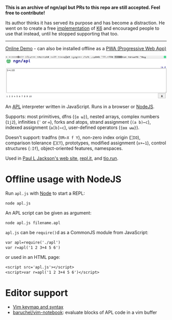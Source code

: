 **This is an archive of ngn/apl but PRs to this repo are still accepted. Feel free to contribute!**

Its author thinks it has served its purpose and has become a distraction. He went on to create a free [implementation](https://codeberg.org/ngn/k) of [K6](https://en.wikipedia.org/wiki/K_(programming_language)) and encouraged people to use that instead, until he stopped supporting that too.

----

[Online Demo](https://abrudz.github.io/ngn-apl) - can also be installed offline as a [PWA (Progressive Web App)](https://developer.mozilla.org/en-US/docs/Web/Progressive_web_apps/Guides/What_is_a_progressive_web_app)

![Screenshot](ngn-apl-screenshot.png)

An [APL](https://aplwiki.com) interpreter written in JavaScript.
Runs in a browser or [NodeJS](https://nodejs.org/).

Supports: most primitives, dfns (`{⍺ ⍵}`), nested arrays, complex numbers (`1j2`), infinities (`¯` or `∞`), forks and
atops, strand assignment (`(a b)←c`), indexed assignment (`a[b]←c`), user-defined operators (`{⍺⍺ ⍵⍵}`).

Doesn't support: tradfns (`∇R←X f Y`), non-zero index origin (`⎕IO`), comparison tolerance (`⎕CT`),
prototypes, modified assignment (`x+←1`), control structures (`:If`), object-oriented features, namespaces.

Used in [Paul L Jackson's web site](https://plj541.github.io/APL.js/), [repl.it](https://repl.it/languages/APL),
and [tio.run](https://tio.run/#apl-ngn).

# Offline usage with NodeJS

Run `apl.js` with [Node](https://nodejs.org/) to start a REPL:

    node apl.js

An APL script can be given as argument:

    node apl.js filename.apl

`apl.js` can be `require()`d as a CommonJS module from JavaScript:

    var apl=require('./apl')
    var r=apl('1 2 3+4 5 6')

or used in an HTML page:

    <script src='apl.js'></script>
    <script>var r=apl('1 2 3+4 5 6')</script>

# Editor support

* [Vim keymap and syntax](https://gitlab.com/n9n/vim-apl)
* [baruchel/vim-notebook](https://github.com/baruchel/vim-notebook): evaluate blocks of APL code in a vim buffer
